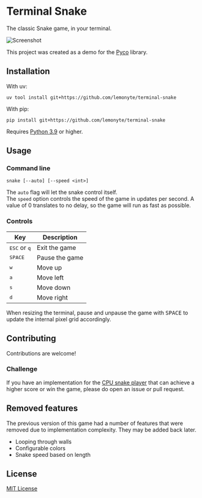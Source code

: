 # Terminal Snake

The classic Snake game, in your terminal.

![Screenshot](https://user-images.githubusercontent.com/49930425/220823010-501ac047-e6de-40cd-b0ef-8ea8f13a8272.png)

This project was created as a demo for the [Pyco](https://github.com/lemonyte/pyco) library.

## Installation

With uv:

```shell
uv tool install git+https://github.com/lemonyte/terminal-snake
```

With pip:

```shell
pip install git+https://github.com/lemonyte/terminal-snake
```

Requires [Python 3.9](https://www.python.org/downloads/) or higher.

## Usage

### Command line

```shell
snake [--auto] [--speed <int>]
```

The `auto` flag will let the snake control itself.  
The `speed` option controls the speed of the game in updates per second. A value of 0 translates to no delay, so the game will run as fast as possible.

### Controls

| Key                            | Description    |
| ------------------------------ | -------------- |
| <kbd>ESC</kbd> or <kbd>q</kbd> | Exit the game  |
| <kbd>SPACE</kbd>               | Pause the game |
| <kbd>w</kbd>                   | Move up        |
| <kbd>a</kbd>                   | Move left      |
| <kbd>s</kbd>                   | Move down      |
| <kbd>d</kbd>                   | Move right     |

When resizing the terminal, pause and unpause the game with <kbd>SPACE</kbd> to update the internal pixel grid accordingly.

## Contributing

Contributions are welcome!

### Challenge

If you have an implementation for the [CPU snake player](src/snake/auto.py) that can achieve a higher score or win the game, please do open an issue or pull request.

## Removed features

The previous version of this game had a number of features that were removed due to implementation complexity.
They may be added back later.

- Looping through walls
- Configurable colors
- Snake speed based on length

## License

[MIT License](license.txt)
